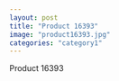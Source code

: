 ```yaml
---
layout: post
title: "Product 16393"
image: "product16393.jpg"
categories: "category1"
---
```

Product 16393

